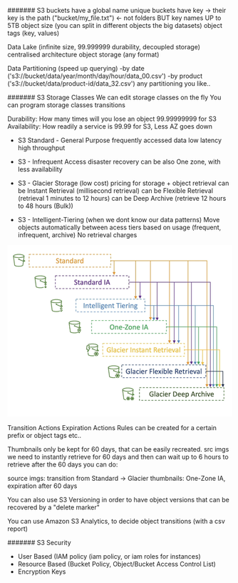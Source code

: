 ####### S3
buckets have a global name unique
buckets have key -> their key is the path ("bucket/my_file.txt") <- not folders BUT key names
UP to 5TB object size (you can split in different objects the big datasets)
object tags (key, values)

Data Lake (infinite size, 99.999999 durability, decoupled storage)
centralised architecture
object storage (any format)

Data Partitioning (speed up querying)
-by date ('s3://bucket/data/year/month/day/hour/data_00.csv')
-by product ('s3://bucket/data/product-id/data_32.csv')
any partitioning you like..


####### S3 Storage Classes
We can edit storage classes on the fly
You can program storage classes transitions

Durability: How many times will you lose an object 99.99999999 for S3
Availability: How readily a service is 99.99 for S3, Less AZ goes down

- S3 Standard - General Purpose
		frequently accessed data
		low latency high throughput

- S3 - Infrequent Access
		disaster recovery 
		can be also One zone, with less availability

- S3 - Glacier Storage (low cost)
		pricing for storage + object retrieval
		can be Instant Retrieval (millisecond retrieval)
		can be Flexible Retrieval (retrieval 1 minutes to 12 hours)
		can be Deep Archive (retrieve 12 hours to 48 hours (Bulk))

- S3 - Intelligent-Tiering (when we dont know our data patterns)
		Move objects automatically between acess tiers based on usage (frequent, infrequent, archive)
		No retrieval charges


![](imgs/lifecycle_s3.png)

Transition Actions
Expiration Actions
Rules can be created for a certain prefix or object tags etc..

Thumbnails only be kept for 60 days, that can be easily recreated. 
src imgs we need to instantly retrieve for 60 days and then can wait up to 6 hours to retrieve after the 60 days you can do:

source imgs: transition from Standard -> Glacier
thumbnails: One-Zone IA, expiration after 60 days

You can also use S3 Versioning in order to have object versions that can be recovered by a "delete marker"

You can use Amazon S3 Analytics, to decide object transitions (with a csv report)

####### S3 Security

- User Based (IAM policy (iam policy, or iam roles for instances)
- Resource Based (Bucket Policy, Object/Bucket Access Control List)
- Encryption Keys



